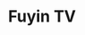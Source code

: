 ---
layout: '@/templates/Project.astro'
title: Fuyin TV
description: Fuyin TV is a greate video app for Christians, people can read faithful articles and watch a lot of pastors' videos.
keywords: Fuyin tv, gospel tv, good news, Christian video app
pubDate: 2021-03-01T00:00:00Z
imgSrc: 'https://is1-ssl.mzstatic.com/image/thumb/Purple126/v4/64/c4/83/64c48340-6034-e7e2-ba82-2305bde83d54/AppIcon-0-0-1x_U007emarketing-0-0-0-10-0-0-sRGB-0-0-0-GLES2_U002c0-512MB-85-220-0-0.png/460x0w.webp'
imgs: ['https://is1-ssl.mzstatic.com/image/thumb/PurpleSource112/v4/82/55/db/8255db85-4314-cc3d-d0c6-748936a22f60/ce93e84e-85f6-4ec3-bb66-f311d571a459_1242x2688.jpg/300x0w.webp', 'https://is1-ssl.mzstatic.com/image/thumb/Purple122/v4/d1/d3/f9/d1d3f9a4-0e85-1a2c-7dca-27028acb7a67/pr_source.jpg/300x0w.webp','https://is1-ssl.mzstatic.com/image/thumb/Purple122/v4/0c/b6/7f/0cb67ff0-69d5-338f-63d0-7404e5dd5a83/pr_source.jpg/300x0w.webp','https://is1-ssl.mzstatic.com/image/thumb/Purple122/v4/69/43/cc/6943cc57-ee5e-52ef-3d7a-bea9988b8112/pr_source.jpg/300x0w.webp','https://is1-ssl.mzstatic.com/image/thumb/Purple112/v4/1a/76/69/1a7669d1-93a5-412d-9f4a-4291d3463173/pr_source.jpg/300x0w.webp']
imgAlt: 'Fuyin TV'
---